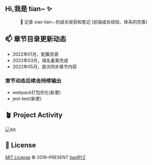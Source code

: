 ## Hi,我是 tian~ ✨



<p align="center">
🎈 记录 xiao tian~ 的成长收获和笔记 (前端成长经验、体系的完善)
</p>


## 📫 章节目录更新动态

- 2022年01月，配置资源
- 2022年03月，域名备案完成
- 2022年05月，首次同步章节内容 

### 章节动态后续会持续输出 

- webpack打包优化(新更)
- jest-test(新更)

## 🪴 Project Activity

![Alt](https://repobeats.axiom.co/api/embed/1a24a8c36de22fe120aafa0e06a2f75e9553d290.svg "Repobeats analytics image")



## 📄 License

[MIT License](https://github.com/tianRYZ/vite-krone/blob/main/LICENSE) © 2019-PRESENT [tianRYZ](https://github.com/tianRYZ)
